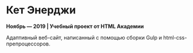 # Кет Энерджи
**Ноябрь — 2019 | Учебный проект от HTML Академии**

Адаптивный веб-сайт, написанный с помощью сборки Gulp и html-css-препроцессоров.
